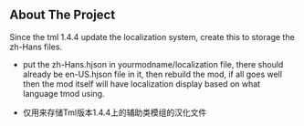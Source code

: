 ## About The Project

Since the tml 1.4.4 update the localization system, create this to storage the zh-Hans files.

* put the zh-Hans.hjson in yourmodname/localization file, there should already be en-US.hjson file in it,
then rebuild the mod, if all goes well then the mod itself will have localization display based on what language tmod using.

* 仅用来存储Tml版本1.4.4上的辅助类模组的汉化文件
